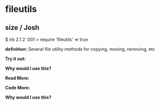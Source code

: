 # fileutils

## size  / Josh

$ irb
2.1.2 :001 > require 'fileutils'
 => true 

**definition:**
Several file utility methods for copying, moving, removing, etc

**Try it out:**


**Why would I use this?**


**Read More:**


**Code More:**


**Why would I use this?**
